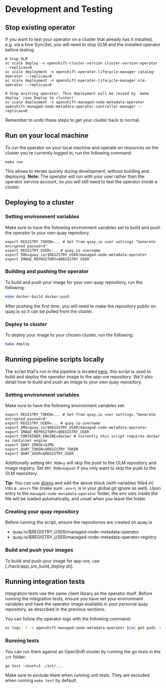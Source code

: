 # Development and Testing

## Stop existing operator

If you want to test your operator on a cluster that already has it installed, e.g. via a hive SyncSet, you will need to stop OLM and the installed operator before testing:

```
# Stop OLM
oc scale deploy -n openshift-cluster-version cluster-version-operator --replicas=0
oc scale deployment -n openshift-operator-lifecycle-manager catalog-operator --replicas=0
oc scale deployment -n openshift-operator-lifecycle-manager olm-operator --replicas=0

# Stop existing operator. This deployment will be reused by `make deploy` (see Deploy to cluster)
oc scale deployment -n openshift-managed-node-metadata-operator openshift-managed-node-metadata-operator-controller-manager --replicas=0
```

Remember to undo these steps to get your cluster back to normal.

## Run on your local machine

To run the operator on your local machine and operate on resources on the cluster you're currently logged in, run the following command:

```
make run
```

This allows to iterate quickly during development, without building and deploying.
**Note:** The operator will run with your user rather than the operator service account, so you will still need to test the operator inside a cluster.

## Deploying to a cluster

### Setting environment variables

Make sure to have the following environment variables set to build and push the operator to your own quay repository.
```
export REGISTRY_TOKEN=... # Get from quay.io user settings "Generate encrypted password"
export REGISTRY_USER=... # quay.io username
export IMG=quay.io/$REGISTRY_USER/managed-node-metadata-operator
export IMAGE_REPOSITORY=$REGISTRY_USER
```

### Building and pushing the operator

To build and push your image for your own quay repository, run the following:
```bash
make docker-build docker-push
```

After pushing the first time, you will need to make the repository public on quay.io so it can be pulled from the cluster.

### Deploy to cluster

To deploy your image to your chosen cluster, run the following:
```bash
make deploy
```
## Running pipeline scripts locally

The script that's run in the pipeline is located [here](../hack/app_sre_build_deploy.sh), this script is used to build and deploy the operator image to the app-sre repository. We'll also detail how to build and push an image to your own quay repository.

### Setting environment variables

Make sure to have the following environment variables set:
```
export REGISTRY_TOKEN=... # Get from quay.io user settings "Generate encrypted password"
export REGISTRY_USER=... # quay.io username
export IMG=quay.io/$REGISTRY_USER/managed-node-metadata-operator
export IMAGE_REPOSITORY=$REGISTRY_USER
export CONTAINER_ENGINE=docker # Currently this script requires docker as container engine
export QUAY_IMAGE=$IMG
export QUAY_TOKEN=$REGISTRY_TOKEN
export QUAY_USER=$REGISTRY_USER
```

Additionally setting `DRY_RUN=y` will skip the push to the OLM repository and image registry.
Set `DRY_RUN=nopush` if you only want to skip the push to the OLM repository.

**Tip:** You can use [direnv](https://direnv.net) and add the above block (with variables filled in) into a `.envrc` file (make sure `.envrc` is in your global git ignore as well). Upon entry to the `managed-node-metadata-operator` folder, the env vars inside the file will be loaded automatically, and unset when you leave the folder.

### Creating your quay repository

Before running the script, ensure the repositories are created on quay.io
- quay.io/$REGISTRY_USER/managed-node-metadata-operator
- quay.io/$REGISTRY_USER/managed-node-metadata-operator-registry

### Build and push your images

To build and push your image for app-sre, use [./hack/app_sre_build_deploy.sh].
## Running integration tests

Integration tests use the same client library as the operator itself. Before running the integration tests, ensure you have set your environment variables and have the operator image available in your personal quay repository, as described in the previous sections.

You can follow the operator logs with the following command:
```bash
oc logs -f -n openshift-managed-node-metadata-operator $(oc get pods -n openshift-managed-node-metadata-operator -ojson | jq -r '.items[0].metadata.name')
```

### Running tests

You can run them against an OpenShift cluster by running the go tests in the `int` folder:
```
go test -count=1 ./int/...
```
Make sure to exclude them when running unit tests.
They are excluded when running `make test` by default.
